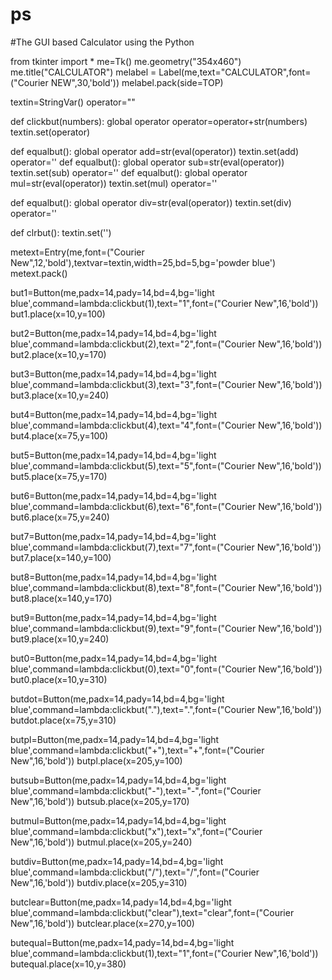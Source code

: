 # ps
#The GUI based Calculator using the Python




from tkinter import *
me=Tk()
me.geometry("354x460")
me.title("CALCULATOR")
melabel = Label(me,text="CALCULATOR",font=("Courier NEW",30,'bold'))
melabel.pack(side=TOP)

textin=StringVar()
operator=""

def clickbut(numbers):
    global operator
    operator=operator+str(numbers)
    textin.set(operator)

def equalbut():
    global operator
    add=str(eval(operator))
    textin.set(add)
    operator=''
def equalbut():
    global operator
    sub=str(eval(operator))
    textin.set(sub)
    operator=''
def equalbut():
    global operator
    mul=str(eval(operator))
    textin.set(mul)
    operator=''

def equalbut():
    global operator
    div=str(eval(operator))
    textin.set(div)
    operator=''

def clrbut():
    textin.set('')

metext=Entry(me,font=("Courier New",12,'bold'),textvar=textin,width=25,bd=5,bg='powder blue')
metext.pack()

but1=Button(me,padx=14,pady=14,bd=4,bg='light blue',command=lambda:clickbut(1),text="1",font=("Courier New",16,'bold'))
but1.place(x=10,y=100)


but2=Button(me,padx=14,pady=14,bd=4,bg='light blue',command=lambda:clickbut(2),text="2",font=("Courier New",16,'bold'))
but2.place(x=10,y=170)

but3=Button(me,padx=14,pady=14,bd=4,bg='light blue',command=lambda:clickbut(3),text="3",font=("Courier New",16,'bold'))
but3.place(x=10,y=240)

but4=Button(me,padx=14,pady=14,bd=4,bg='light blue',command=lambda:clickbut(4),text="4",font=("Courier New",16,'bold'))
but4.place(x=75,y=100)

but5=Button(me,padx=14,pady=14,bd=4,bg='light blue',command=lambda:clickbut(5),text="5",font=("Courier New",16,'bold'))
but5.place(x=75,y=170)

but6=Button(me,padx=14,pady=14,bd=4,bg='light blue',command=lambda:clickbut(6),text="6",font=("Courier New",16,'bold'))
but6.place(x=75,y=240)

but7=Button(me,padx=14,pady=14,bd=4,bg='light blue',command=lambda:clickbut(7),text="7",font=("Courier New",16,'bold'))
but7.place(x=140,y=100)

but8=Button(me,padx=14,pady=14,bd=4,bg='light blue',command=lambda:clickbut(8),text="8",font=("Courier New",16,'bold'))
but8.place(x=140,y=170)

but9=Button(me,padx=14,pady=14,bd=4,bg='light blue',command=lambda:clickbut(9),text="9",font=("Courier New",16,'bold'))
but9.place(x=10,y=240)

but0=Button(me,padx=14,pady=14,bd=4,bg='light blue',command=lambda:clickbut(0),text="0",font=("Courier New",16,'bold'))
but0.place(x=10,y=310)

butdot=Button(me,padx=14,pady=14,bd=4,bg='light blue',command=lambda:clickbut("."),text=".",font=("Courier New",16,'bold'))
butdot.place(x=75,y=310)

butpl=Button(me,padx=14,pady=14,bd=4,bg='light blue',command=lambda:clickbut("+"),text="+",font=("Courier New",16,'bold'))
butpl.place(x=205,y=100)

butsub=Button(me,padx=14,pady=14,bd=4,bg='light blue',command=lambda:clickbut("-"),text="-",font=("Courier New",16,'bold'))
butsub.place(x=205,y=170)

butmul=Button(me,padx=14,pady=14,bd=4,bg='light blue',command=lambda:clickbut("x"),text="x",font=("Courier New",16,'bold'))
butmul.place(x=205,y=240)


butdiv=Button(me,padx=14,pady=14,bd=4,bg='light blue',command=lambda:clickbut("/"),text="/",font=("Courier New",16,'bold'))
butdiv.place(x=205,y=310)

butclear=Button(me,padx=14,pady=14,bd=4,bg='light blue',command=lambda:clickbut("clear"),text="clear",font=("Courier New",16,'bold'))
butclear.place(x=270,y=100)

butequal=Button(me,padx=14,pady=14,bd=4,bg='light blue',command=lambda:clickbut(1),text="1",font=("Courier New",16,'bold'))
butequal.place(x=10,y=380)

